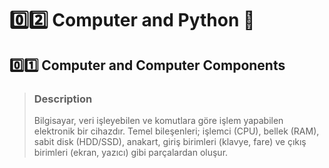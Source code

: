# :zero::two: Computer and Python :bookmark:
## :zero::one: Computer and Computer Components
> ### Description
> Bilgisayar, veri işleyebilen ve komutlara göre işlem yapabilen elektronik bir cihazdır. Temel bileşenleri; işlemci (CPU), bellek (RAM), sabit disk (HDD/SSD), anakart, giriş birimleri (klavye, fare) ve çıkış birimleri (ekran, yazıcı) gibi parçalardan oluşur.
